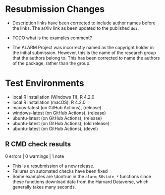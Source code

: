 # Resubmission Changes

* Description links have been corrected to include author names before the links. The 
arXiv link as been updated to the published `doi`.

* TODO what is the examples comment?

* The ALARM Project was incorrectly named as the copyright holder in the initial submission. 
However, this is  the name of the research group that the authors belong to. 
This has been corrected to name the authors of the package, rather than the group.

# Test Environments
* local R installation (Windows 11), R 4.2.0
* local R installation (macOS), R 4.2.0
* macos-latest (on GitHub Actions), (release)
* windows-latest (on GitHub Actions), (release)
* ubuntu-latest (on GitHub Actions), (release)
* ubuntu-latest (on GitHub Actions), (old release)
* ubuntu-latest (on GitHub Actions), (devel)

## R CMD check results

0 errors | 0 warnings | 1 note

* This is a resubmission of a new release.
* Failures on automated checks have been fixed
* Some examples are \dontrun in the `alarm_50state_*` functions since these functions
download data from the Harvard Dataverse, which generally takes many seconds.
